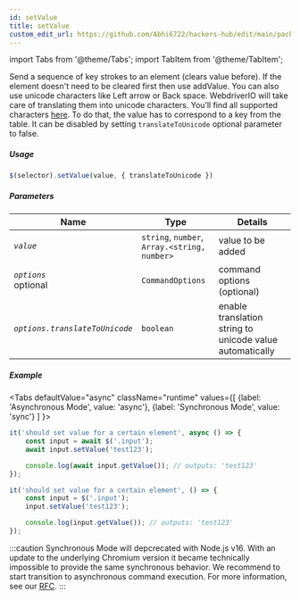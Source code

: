 ```yaml
---
id: setValue
title: setValue
custom_edit_url: https://github.com/Abhi6722/hackers-hub/edit/main/packages/webdriverio/src/commands/element/setValue.ts
---
```


import Tabs from '@theme/Tabs';
import TabItem from '@theme/TabItem';

Send a sequence of key strokes to an element (clears value before). If the element
doesn't need to be cleared first then use addValue. You can also use
unicode characters like Left arrow or Back space. WebdriverIO will take care of
translating them into unicode characters. You’ll find all supported characters
[here](https://w3c.github.io/webdriver/webdriver-spec.html#keyboard-actions).
To do that, the value has to correspond to a key from the table. It can be disabled
by setting `translateToUnicode` optional parameter to false.

##### Usage

```js
$(selector).setValue(value, { translateToUnicode })
```

##### Parameters

| Name | Type | Details |
| ---- | ---- | ------- |
| <code><var>value</var></code> | <code>string</code>, <code>number</code>, <code>Array.&lt;string, number&gt;</code> | value to be added |
| <code><var>options</var></code><br /><span class="label labelWarning">optional</span> | <code>CommandOptions</code> | command options (optional) |
| <code><var>options.translateToUnicode</var></code> | <code>boolean</code> | enable translation string to unicode value automatically |

##### Example
<Tabs
defaultValue="async"
className="runtime"
values={[
{label: 'Asynchronous Mode', value: 'async'},
{label: 'Synchronous Mode', value: 'sync'}
]
}>
<TabItem value="async">

```js title="setValue.js"
it('should set value for a certain element', async () => {
    const input = await $('.input');
    await input.setValue('test123');

    console.log(await input.getValue()); // outputs: 'test123'
});
```

</TabItem>
<TabItem value="sync">

```js title="setValue.js"
it('should set value for a certain element', () => {
    const input = $('.input');
    input.setValue('test123');

    console.log(input.getValue()); // outputs: 'test123'
});
```

:::caution
Synchronous Mode will depcrecated with Node.js v16. With an update to the
underlying Chromium version it became technically impossible to provide the
same synchronous behavior. We recommend to start transition to asynchronous
command execution. For more information, see our <a href="https://github.com/webdriverio/webdriverio/discussions/6702">RFC</a>.
:::
</TabItem>
</Tabs>

